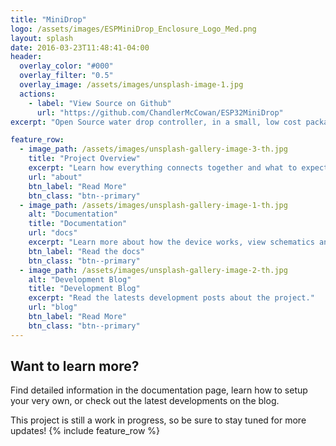 ```yaml
---
title: "MiniDrop"
logo: /assets/images/ESPMiniDrop_Enclosure_Logo_Med.png
layout: splash
date: 2016-03-23T11:48:41-04:00
header:
  overlay_color: "#000"
  overlay_filter: "0.5"
  overlay_image: /assets/images/unsplash-image-1.jpg
  actions:
    - label: "View Source on Github"
      url: "https://github.com/ChandlerMcCowan/ESP32MiniDrop"
excerpt: "Open Source water drop controller, in a small, low cost package; A Bluetooth connected 12V solenoid driver for great water drop photography."

feature_row:
  - image_path: /assets/images/unsplash-gallery-image-3-th.jpg
    title: "Project Overview"
    excerpt: "Learn how everything connects together and what to expect from this device"
    url: "about"
    btn_label: "Read More"
    btn_class: "btn--primary"
  - image_path: /assets/images/unsplash-gallery-image-1-th.jpg
    alt: "Documentation"
    title: "Documentation"
    url: "docs"
    excerpt: "Learn more about how the device works, view schematics and CAD drawings"
    btn_label: "Read the docs"
    btn_class: "btn--primary"
  - image_path: /assets/images/unsplash-gallery-image-2-th.jpg
    alt: "Development Blog"
    title: "Development Blog"
    excerpt: "Read the latests development posts about the project."
    url: "blog"
    btn_label: "Read More"
    btn_class: "btn--primary"
---
```

<h2>Want to learn more?</h2>
Find detailed information in the documentation page, learn how to setup your very own, or check out the latest developments on the blog.

This project is still a work in progress, so be sure to stay tuned for more updates!
{% include feature_row %}



